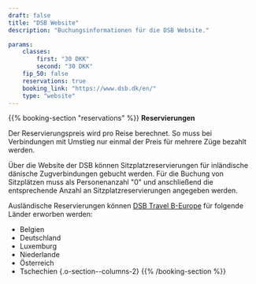 ```yaml
---
draft: false
title: "DSB Website"
description: "Buchungsinformationen für die DSB Website."

params:
    classes:
        first: "30 DKK"
        second: "30 DKK"
    fip_50: false
    reservations: true
    booking_link: "https://www.dsb.dk/en/"
    type: "website"
---
```


{{% booking-section "reservations" %}}
**Reservierungen**

Der Reservierungspreis wird pro Reise berechnet. So muss bei Verbindungen mit Umstieg nur einmal der Preis für mehrere Züge bezahlt werden.

Über die Website der DSB können Sitzplatzreservierungen für inländische dänische Zugverbindungen gebucht werden. Für die Buchung von Sitzplätzen muss als Personenanzahl "0" und anschließend die entsprechende Anzahl an Sitzplatzreservierungen angegeben werden.

Ausländische Reservierungen können [DSB Travel B-Europe](https://travel.b-europe.com/dsb-rail/en/reservation-only) für folgende Länder erworben werden:

- Belgien
- Deutschland
- Luxemburg
- Niederlande
- Österreich
- Tschechien
{.o-section--columns-2}
{{% /booking-section %}}
